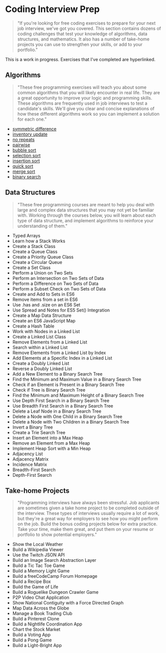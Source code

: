 # Coding Interview Prep

> "If you're looking for free coding exercises to prepare for your next job interview, we've got you covered. This section contains dozens of coding challenges that test your knowledge of algorithms, data structures, and mathematics. It also has a number of take-home projects you can use to strengthen your skills, or add to your portfolio."

This is a work in progress. Exercises that I've completed are hyperlinked.

## Algorithms

> "These free programming exercises will teach you about some common algorithms that you will likely encounter in real life. They are a great opportunity to improve your logic and programming skills. These algorithms are frequently used in job interviews to test a candidate's skills. We'll give you clear and concise explanations of how these different algorithms work so you can implement a solution for each one."

- [symmetric difference](https://github.com/SuperJoshua/fcc-interview-prep/tree/main/algorithms/symm_diff)
- [inventory update](https://github.com/SuperJoshua/fcc-interview-prep/tree/main/algorithms/inventory_update)
- [no repeats](https://github.com/SuperJoshua/fcc-interview-prep/tree/main/algorithms/no_repeats)
- [pairwise](https://github.com/SuperJoshua/fcc-interview-prep/tree/main/algorithms/pairwise)
- [bubble sort](https://github.com/SuperJoshua/fcc-interview-prep/tree/main/algorithms/bubble_sort)
- [selection sort](https://github.com/SuperJoshua/fcc-interview-prep/tree/main/algorithms/selection_sort)
- [insertion sort](https://github.com/SuperJoshua/fcc-interview-prep/tree/main/algorithms/insertion_sort)
- [quick sort](https://github.com/SuperJoshua/fcc-interview-prep/tree/main/algorithms/quicksort)
- [merge sort](https://github.com/SuperJoshua/fcc-interview-prep/tree/main/algorithms/merge_sort)
- [binary search](https://github.com/SuperJoshua/fcc-interview-prep/tree/main/algorithms/binary_search)

## Data Structures

> "These free programming courses are meant to help you deal with large and complex data structures that you may not yet be familiar with. Working through the courses below, you will learn about each type of data structure, and implement algorithms to reinforce your understanding of them."

- Typed Arrays
- Learn how a Stack Works
- Create a Stack Class
- Create a Queue Class
- Create a Priority Queue Class
- Create a Circular Queue
- Create a Set Class
- Perform a Union on Two Sets
- Perform an Intersection on Two Sets of Data
- Perform a Difference on Two Sets of Data
- Perform a Subset Check on Two Sets of Data
- Create and Add to Sets in ES6
- Remove items from a set in ES6
- Use .has and .size on an ES6 Set
- Use Spread and Notes for ES5 Set() Integration
- Create a Map Data Structure
- Create an ES6 JavaScript Map
- Create a Hash Table
- Work with Nodes in a Linked List
- Create a Linked List Class
- Remove Elements from a Linked List
- Search within a Linked List
- Remove Elements from a Linked List by Index
- Add Elements at a Specific Index in a Linked List
- Create a Doubly Linked List
- Reverse a Doubly Linked List
- Add a New Element to a Binary Search Tree
- Find the Minimum and Maximum Value in a Binary Search Tree
- Check if an Element is Present in a Binary Search Tree
- Check if Tree is Binary Search Tree
- Find the Minimum and Maximum Height of a Binary Search Tree
- Use Depth First Search in a Binary Search Tree
- Use Breadth First Search in a Binary Search Tree
- Delete a Leaf Node in a Binary Search Tree
- Delete a Node with One Child in a Binary Search Tree
- Delete a Node with Two Children in a Binary Search Tree
- Invert a Binary Tree
- Create a Trie Search Tree
- Insert an Element into a Max Heap
- Remove an Element from a Max Heap
- Implement Heap Sort with a Min Heap
- Adjacency List
- Adjacency Matrix
- Incidence Matrix
- Breadth-First Search
- Depth-First Search

## Take-home Projects

> "Programming interviews have always been stressful. Job applicants are sometimes given a take home project to be completed outside of the interview. These types of interviews usually require a lot of work, but they're a great way for employers to see how you might perform on the job. Build the bonus coding projects below for extra practice. Take your time, make them great, and put them on your resume or portfolio to show potential employers."

- Show the Local Weather
- Build a Wikipedia Viewer
- Use the Twitch JSON API
- Build an Image Search Abstraction Layer
- Build a Tic Tac Toe Game
- Build a Memory Light Game
- Build a freeCodeCamp Forum Homepage
- Build a Recipe Box
- Build the Game of Life
- Build a Roguelike Dungeon Crawler Game
- P2P Video Chat Application
- Show National Contiguity with a Force Directed Graph
- Map Data Across the Globe
- Manage a Book Trading Club
- Build a Pinterest Clone
- Build a Nightlife Coordination App
- Chart the Stock Market
- Build a Voting App
- Build a Pong Game
- Build a Light-Bright App
